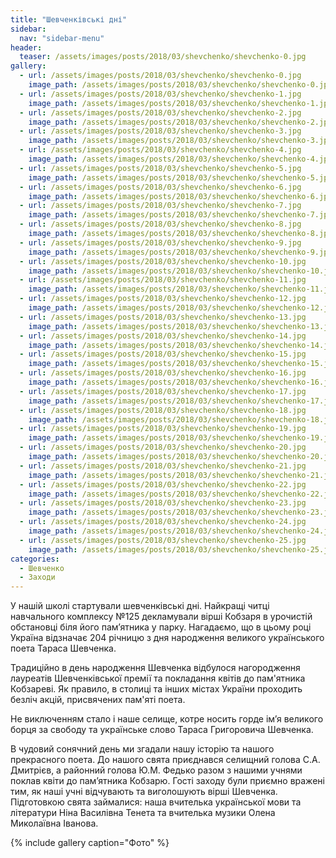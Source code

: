 ```yaml
---
title: "Шевченківські дні"
sidebar:
  nav: "sidebar-menu"
header:
  teaser: /assets/images/posts/2018/03/shevchenko/shevchenko-0.jpg
gallery:
  - url: /assets/images/posts/2018/03/shevchenko/shevchenko-0.jpg
    image_path: /assets/images/posts/2018/03/shevchenko/shevchenko-0.jpg
  - url: /assets/images/posts/2018/03/shevchenko/shevchenko-1.jpg
    image_path: /assets/images/posts/2018/03/shevchenko/shevchenko-1.jpg
  - url: /assets/images/posts/2018/03/shevchenko/shevchenko-2.jpg
    image_path: /assets/images/posts/2018/03/shevchenko/shevchenko-2.jpg
  - url: /assets/images/posts/2018/03/shevchenko/shevchenko-3.jpg
    image_path: /assets/images/posts/2018/03/shevchenko/shevchenko-3.jpg
  - url: /assets/images/posts/2018/03/shevchenko/shevchenko-4.jpg
    image_path: /assets/images/posts/2018/03/shevchenko/shevchenko-4.jpg
  - url: /assets/images/posts/2018/03/shevchenko/shevchenko-5.jpg
    image_path: /assets/images/posts/2018/03/shevchenko/shevchenko-5.jpg
  - url: /assets/images/posts/2018/03/shevchenko/shevchenko-6.jpg
    image_path: /assets/images/posts/2018/03/shevchenko/shevchenko-6.jpg
  - url: /assets/images/posts/2018/03/shevchenko/shevchenko-7.jpg
    image_path: /assets/images/posts/2018/03/shevchenko/shevchenko-7.jpg
  - url: /assets/images/posts/2018/03/shevchenko/shevchenko-8.jpg
    image_path: /assets/images/posts/2018/03/shevchenko/shevchenko-8.jpg
  - url: /assets/images/posts/2018/03/shevchenko/shevchenko-9.jpg
    image_path: /assets/images/posts/2018/03/shevchenko/shevchenko-9.jpg
  - url: /assets/images/posts/2018/03/shevchenko/shevchenko-10.jpg
    image_path: /assets/images/posts/2018/03/shevchenko/shevchenko-10.jpg
  - url: /assets/images/posts/2018/03/shevchenko/shevchenko-11.jpg
    image_path: /assets/images/posts/2018/03/shevchenko/shevchenko-11.jpg
  - url: /assets/images/posts/2018/03/shevchenko/shevchenko-12.jpg
    image_path: /assets/images/posts/2018/03/shevchenko/shevchenko-12.jpg
  - url: /assets/images/posts/2018/03/shevchenko/shevchenko-13.jpg
    image_path: /assets/images/posts/2018/03/shevchenko/shevchenko-13.jpg
  - url: /assets/images/posts/2018/03/shevchenko/shevchenko-14.jpg
    image_path: /assets/images/posts/2018/03/shevchenko/shevchenko-14.jpg
  - url: /assets/images/posts/2018/03/shevchenko/shevchenko-15.jpg
    image_path: /assets/images/posts/2018/03/shevchenko/shevchenko-15.jpg
  - url: /assets/images/posts/2018/03/shevchenko/shevchenko-16.jpg
    image_path: /assets/images/posts/2018/03/shevchenko/shevchenko-16.jpg
  - url: /assets/images/posts/2018/03/shevchenko/shevchenko-17.jpg
    image_path: /assets/images/posts/2018/03/shevchenko/shevchenko-17.jpg
  - url: /assets/images/posts/2018/03/shevchenko/shevchenko-18.jpg
    image_path: /assets/images/posts/2018/03/shevchenko/shevchenko-18.jpg
  - url: /assets/images/posts/2018/03/shevchenko/shevchenko-19.jpg
    image_path: /assets/images/posts/2018/03/shevchenko/shevchenko-19.jpg
  - url: /assets/images/posts/2018/03/shevchenko/shevchenko-20.jpg
    image_path: /assets/images/posts/2018/03/shevchenko/shevchenko-20.jpg
  - url: /assets/images/posts/2018/03/shevchenko/shevchenko-21.jpg
    image_path: /assets/images/posts/2018/03/shevchenko/shevchenko-21.jpg
  - url: /assets/images/posts/2018/03/shevchenko/shevchenko-22.jpg
    image_path: /assets/images/posts/2018/03/shevchenko/shevchenko-22.jpg
  - url: /assets/images/posts/2018/03/shevchenko/shevchenko-23.jpg
    image_path: /assets/images/posts/2018/03/shevchenko/shevchenko-23.jpg
  - url: /assets/images/posts/2018/03/shevchenko/shevchenko-24.jpg
    image_path: /assets/images/posts/2018/03/shevchenko/shevchenko-24.jpg
  - url: /assets/images/posts/2018/03/shevchenko/shevchenko-25.jpg
    image_path: /assets/images/posts/2018/03/shevchenko/shevchenko-25.jpg
categories:
  - Шевченко
  - Заходи
---
```


У нашій школі стартували шевченківські дні. Найкращі читці навчального комплексу №125 декламували вірші Кобзаря в урочистій обстановці біля його пам’ятника у парку. Нагадаємо, що в цьому році Україна відзначає 204 річницю з дня народження великого українського поета Тараса Шевченка.

Традиційно в день народження Шевченка відбулося нагородження лауреатів Шевченківської премії та покладання квітів до пам'ятника Кобзареві. Як правило, в столиці та інших містах України проходить безліч акцій, присвячених пам'яті поета.

Не виключенням стало і наше селище, котре носить горде ім’я великого борця за свободу та українське слово Тараса Григоровича Шевченка.

В чудовий сонячний день ми згадали нашу історію та нашого прекрасного поета. До нашого свята приєднався селищний голова С.А. Дмитрієв, а районний голова Ю.М. Федько разом з нашими учнями поклав квіти до пам’ятника Кобзарю. Гості заходу були приємно вражені тим, як наші учні відчувають та виголошують вірші Шевченка. Підготовкою свята займалися: наша вчителька української мови та літератури Ніна Василівна Тенета та вчителька музики Олена Миколаївна Іванова.

{% include gallery caption="Фото" %}
